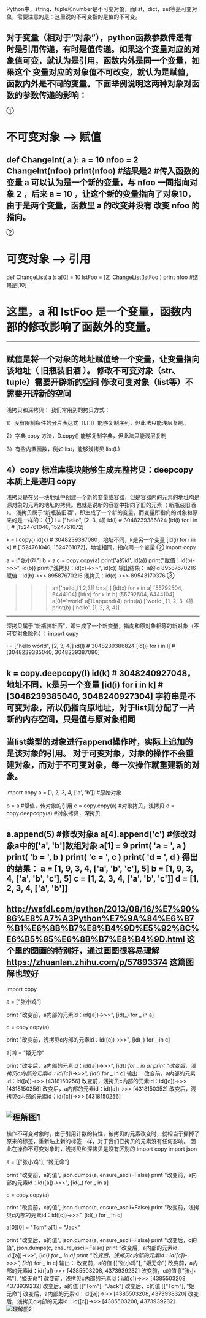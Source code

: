 Python中，string、tuple和number是不可变对象，而list、dict、set等是可变对象，需要注意的是：这里说的不可变指的是值的不可变。

对于变量（相对于“对象”），python函数参数传递有时是引用传递，有时是值传递。如果这个变量对应的对象值可变，就认为是引用，函数内外是同一个变量，如果这个
变量对应的对象值不可改变，就认为是赋值，函数内外是不同的变量。下面举例说明这两种对象对函数的参数传递的影响：
-----------------------------------
①
# 不可变对象 --> 赋值
def ChangeInt( a ):
    a = 10
nfoo = 2 
ChangeInt(nfoo)
print(nfoo) #结果是2
#传入函数的变量 a 可以认为是一个新的变量，与 nfoo 一同指向对象 2 ，后来  a = 10 ，让这个新的变量指向了对象10，由于是两个变量，函数里 a 的改变并没有
改变 nfoo 的指向。
------------------------------------
②
# 可变对象 --> 引用
def ChangeList( a ):
    a[0] = 10
lstFoo = [2]
ChangeList(lstFoo )
print nfoo #结果是[10]
# 这里，a 和 lstFoo 是一个变量，函数内部的修改影响了函数外的变量。
------------------------------------
赋值是将一个对象的地址赋值给一个变量，让变量指向该地址（ 旧瓶装旧酒 ）。
修改不可变对象（str、tuple）需要开辟新的空间
修改可变对象（list等）不需要开辟新的空间
------------------------------------
浅拷贝和深拷贝：
我们常用到的拷贝方式：

1）没有限制条件的分片表达式（L[:]）能够复制序列，但此法只能浅层复制。

2）字典 copy 方法，D.copy() 能够复制字典，但此法只能浅层复制

3）有些内置函数，例如 list，能够浅拷贝 list(L)

4）copy 标准库模块能够生成完整拷贝：deepcopy 本质上是递归 copy
------------------------------------
浅拷贝是在另一块地址中创建一个新的变量或容器，但是容器内的元素的地址均是源对象的元素的地址的拷贝。也就是说新的容器中指向了旧的元素（ 新瓶装旧酒 ）。
浅拷贝属于“新瓶装旧酒”，即生成了一个新的变量，而变量所指向的对象和原来的是一样的：
①
l = ["hello", [2, 3, 4]]
id(l) # 3048239386824
[id(i) for i in l] # [1524761040, 1524761072]

k = l.copy()
id(k) # 3048239387080，地址不同，k是另一个变量
[id(i) for i in k] # [1524761040, 1524761072]，地址相同，指向同一个变量
②
import copy

a = ["张小鸡"]
b = a
c = copy.copy(a)
print('a的id', id(a))
print("赋值：id(b)->>>", id(b))
print("浅拷贝：id(c)->>>", id(c))
输出结果：
a的id 89587670216
赋值：id(b)->>> 89587670216
浅拷贝：id(c)->>> 89543170376
③
>>> a=['hello',[1,2,3]]
>>> b=a[:]
>>> [id(x) for x in a]
[55792504, 6444104]
>>> [id(x) for x in b]
[55792504, 6444104]
>>> a[0]='world'
>>> a[1].append(4)
>>> print(a)
['world', [1, 2, 3, 4]]
>>> print(b)
['hello', [1, 2, 3, 4]]
-----------------------------------
深拷贝属于“新瓶装新酒”，即生成了一个新变量，指向和原对象相等的新对象（不可变对象除外）：
import copy

l = ["hello world", [2, 3, 4]]
id(l) # 3048239386824
[id(i) for i in l] # [3048239385040, 3048239387080]

k = copy.deepcopy(l)
id(k) # 3048240927048，地址不同，k是另一个变量
[id(i) for i in k]  # [3048239385040, 3048240927304]
字符串是不可变对象，所以仍指向原地址，对于list则分配了一片新的内存空间，只是值与原对象相同
--------------------------------------------------------
当list类型的对象进行append操作时，实际上追加的是该对象的引用。
对于可变对象，对象的操作不会重建对象，而对于不可变对象，每一次操作就重建新的对象。
--------------------------------------------------------
import copy
a = [1, 2, 3, 4, ['a', 'b']] #原始对象
 
b = a                       #赋值，传对象的引用
c = copy.copy(a)            #对象拷贝，浅拷贝
d = copy.deepcopy(a)        #对象拷贝，深拷贝
 
a.append(5)                 #修改对象a
a[4].append('c')            #修改对象a中的['a', 'b']数组对象
a[1] = 9
print( 'a = ', a )
print( 'b = ', b )
print( 'c = ', c )
print( 'd = ', d )
得出的结果：
a =  [1, 9, 3, 4, ['a', 'b', 'c'], 5]
b =  [1, 9, 3, 4, ['a', 'b', 'c'], 5]
c =  [1, 2, 3, 4, ['a', 'b', 'c']]
d =  [1, 2, 3, 4, ['a', 'b']]
-----------------------------
http://wsfdl.com/python/2013/08/16/%E7%90%86%E8%A7%A3Python%E7%9A%84%E6%B7%B1%E6%8B%B7%E8%B4%9D%E5%92%8C%E6%B5%85%E6%8B%B7%E8%B4%9D.html
这个里的图画的特别好，通过画图很容易理解
https://zhuanlan.zhihu.com/p/57893374
这篇图解也较好
-----------------------------
import copy

a = ["张小鸡"]

print "改变前，a内部的元素id：id([a])->>>", [id(_) for _ in a]

c = copy.copy(a)

print "改变前，浅拷贝c内部的元素id：id([c])->>>", [id(_) for _ in c]

a[0] = "姬无命"

print "改变后，a内部的元素id：id([a])->>>", [id(_) for _ in a]
print "改变后，浅拷贝c内部的元素id：id([c])->>>", [id(_) for _ in c]
输出：
改变前，a内部的元素id：id([a])->>> [4318150256]
改变前，浅拷贝c内部的元素id：id([c])->>> [4318150256]
改变后，a内部的元素id：id([a])->>> [4318150352]
改变后，浅拷贝c内部的元素id：id([c])->>> [4318150256]

![理解图1](https://github.com/20132464/learn/blob/master/1.jpg)
---------------------------------------
操作不可变对象时，由于引用计数的特性，被拷贝的元素改变时，就相当于撕掉了原来的标签，重新贴上新的标签一样，对于我们已拷贝的元素没有任何影响。
因此在操作不可变对象时，浅拷贝和深拷贝是没有区别的
import copy
import json

a = [["张小鸡"], "姬无命"]

print "改变前，a的值", json.dumps(a, ensure_ascii=False)
print "改变前，a内部的元素id：id([a])->>>", [id(_) for _ in a]

c = copy.copy(a)

print "改变前，c的值", json.dumps(c, ensure_ascii=False)
print "改变前，浅拷贝c内部的元素id：id([c])->>>", [id(_) for _ in c]

a[0][0] = "Tom"
a[1] = "Jack"

print "改变后，a的值", json.dumps(a, ensure_ascii=False)
print "改变后，c的值", json.dumps(c, ensure_ascii=False)
print "改变后，a内部的元素id：id([a])->>>", [id(_) for _ in a]
print "改变后，浅拷贝c内部的元素id：id([c])->>>", [id(_) for _ in c]
输出：
改变前，a的值 [["张小鸡"], "姬无命"]
改变前，a内部的元素id：id([a])->>> [4385503208, 4373939232]
改变前，c的值 [["张小鸡"], "姬无命"]
改变前，浅拷贝c内部的元素id：id([c])->>> [4385503208, 4373939232]
改变后，a的值 [["Tom"], "Jack"]
改变后，c的值 [["Tom"], "姬无命"]
改变后，a内部的元素id：id([a])->>> [4385503208, 4373938320]
改变后，浅拷贝c内部的元素id：id([c])->>> [4385503208, 4373939232]
![理解图2](https://github.com/20132464/learn/blob/master/2.jpg)
